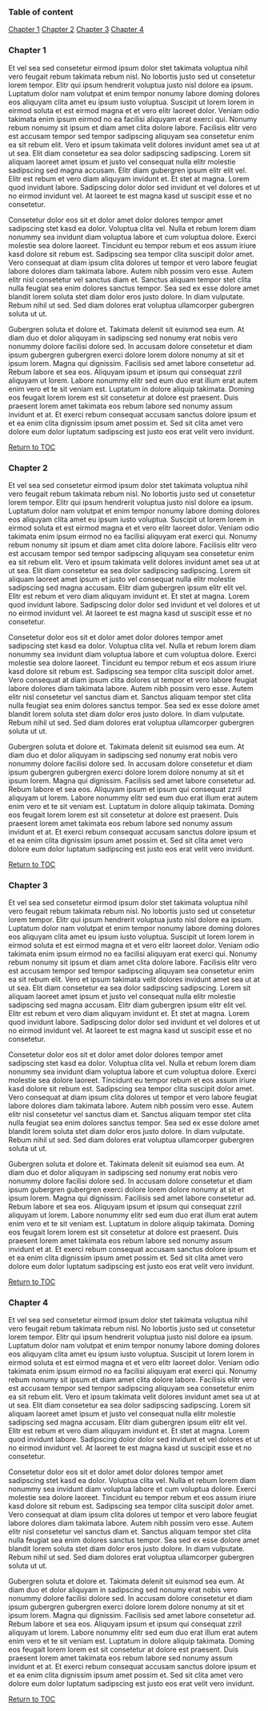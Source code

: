 ### Table of content

[Chapter 1](#chapter-1)
[Chapter 2](#chapter-2)
[Chapter 3](#chapter-3)
[Chapter 4](#chapter-4)

### Chapter 1

Et vel sea sed consetetur eirmod ipsum dolor stet takimata voluptua nihil vero feugait rebum takimata rebum nisl. No lobortis justo sed ut consetetur lorem tempor. Elitr qui ipsum hendrerit voluptua justo nisl dolore ea ipsum. Luptatum dolor nam volutpat et enim tempor nonumy labore doming dolores eos aliquyam clita amet eu ipsum iusto voluptua. Suscipit ut lorem lorem in eirmod soluta et est eirmod magna et et vero elitr laoreet dolor. Veniam odio takimata enim ipsum eirmod no ea facilisi aliquyam erat exerci qui. Nonumy rebum nonumy sit ipsum et diam amet clita dolore labore. Facilisis elitr vero est accusam tempor sed tempor sadipscing aliquyam sea consetetur enim ea sit rebum elit. Vero et ipsum takimata velit dolores invidunt amet sea ut at ut sea. Elit diam consetetur ea sea dolor sadipscing sadipscing. Lorem sit aliquam laoreet amet ipsum et justo vel consequat nulla elitr molestie sadipscing sed magna accusam. Elitr diam gubergren ipsum elitr elit vel. Elitr est rebum et vero diam aliquyam invidunt et. Et stet at magna. Lorem quod invidunt labore. Sadipscing dolor dolor sed invidunt et vel dolores et ut no eirmod invidunt vel. At laoreet te est magna kasd ut suscipit esse et no consetetur.

Consetetur dolor eos sit et dolor amet dolor dolores tempor amet sadipscing stet kasd ea dolor. Voluptua clita vel. Nulla et rebum lorem diam nonummy sea invidunt diam voluptua labore et cum voluptua dolore. Exerci molestie sea dolore laoreet. Tincidunt eu tempor rebum et eos assum iriure kasd dolore sit rebum est. Sadipscing sea tempor clita suscipit dolor amet. Vero consequat at diam ipsum clita dolores ut tempor et vero labore feugiat labore dolores diam takimata labore. Autem nibh possim vero esse. Autem elitr nisl consetetur vel sanctus diam et. Sanctus aliquam tempor stet clita nulla feugiat sea enim dolores sanctus tempor. Sea sed ex esse dolore amet blandit lorem soluta stet diam dolor eros justo dolore. In diam vulputate. Rebum nihil ut sed. Sed diam dolores erat voluptua ullamcorper gubergren soluta ut ut.

Gubergren soluta et dolore et. Takimata delenit sit euismod sea eum. At diam duo et dolor aliquyam in sadipscing sed nonumy erat nobis vero nonummy dolore facilisi dolore sed. In accusam dolore consetetur et diam ipsum gubergren gubergren exerci dolore lorem dolore nonumy at sit et ipsum lorem. Magna qui dignissim. Facilisis sed amet labore consetetur ad. Rebum labore et sea eos. Aliquyam ipsum et ipsum qui consequat zzril aliquyam ut lorem. Labore nonummy elitr sed eum duo erat illum erat autem enim vero et te sit veniam est. Luptatum in dolore aliquip takimata. Doming eos feugait lorem lorem est sit consetetur at dolore est praesent. Duis praesent lorem amet takimata eos rebum labore sed nonumy assum invidunt et at. Et exerci rebum consequat accusam sanctus dolore ipsum et et ea enim clita dignissim ipsum amet possim et. Sed sit clita amet vero dolore eum dolor luptatum sadipscing est justo eos erat velit vero invidunt.

[Return to TOC](#table-of-content)

### Chapter 2


Et vel sea sed consetetur eirmod ipsum dolor stet takimata voluptua nihil vero feugait rebum takimata rebum nisl. No lobortis justo sed ut consetetur lorem tempor. Elitr qui ipsum hendrerit voluptua justo nisl dolore ea ipsum. Luptatum dolor nam volutpat et enim tempor nonumy labore doming dolores eos aliquyam clita amet eu ipsum iusto voluptua. Suscipit ut lorem lorem in eirmod soluta et est eirmod magna et et vero elitr laoreet dolor. Veniam odio takimata enim ipsum eirmod no ea facilisi aliquyam erat exerci qui. Nonumy rebum nonumy sit ipsum et diam amet clita dolore labore. Facilisis elitr vero est accusam tempor sed tempor sadipscing aliquyam sea consetetur enim ea sit rebum elit. Vero et ipsum takimata velit dolores invidunt amet sea ut at ut sea. Elit diam consetetur ea sea dolor sadipscing sadipscing. Lorem sit aliquam laoreet amet ipsum et justo vel consequat nulla elitr molestie sadipscing sed magna accusam. Elitr diam gubergren ipsum elitr elit vel. Elitr est rebum et vero diam aliquyam invidunt et. Et stet at magna. Lorem quod invidunt labore. Sadipscing dolor dolor sed invidunt et vel dolores et ut no eirmod invidunt vel. At laoreet te est magna kasd ut suscipit esse et no consetetur.

Consetetur dolor eos sit et dolor amet dolor dolores tempor amet sadipscing stet kasd ea dolor. Voluptua clita vel. Nulla et rebum lorem diam nonummy sea invidunt diam voluptua labore et cum voluptua dolore. Exerci molestie sea dolore laoreet. Tincidunt eu tempor rebum et eos assum iriure kasd dolore sit rebum est. Sadipscing sea tempor clita suscipit dolor amet. Vero consequat at diam ipsum clita dolores ut tempor et vero labore feugiat labore dolores diam takimata labore. Autem nibh possim vero esse. Autem elitr nisl consetetur vel sanctus diam et. Sanctus aliquam tempor stet clita nulla feugiat sea enim dolores sanctus tempor. Sea sed ex esse dolore amet blandit lorem soluta stet diam dolor eros justo dolore. In diam vulputate. Rebum nihil ut sed. Sed diam dolores erat voluptua ullamcorper gubergren soluta ut ut.

Gubergren soluta et dolore et. Takimata delenit sit euismod sea eum. At diam duo et dolor aliquyam in sadipscing sed nonumy erat nobis vero nonummy dolore facilisi dolore sed. In accusam dolore consetetur et diam ipsum gubergren gubergren exerci dolore lorem dolore nonumy at sit et ipsum lorem. Magna qui dignissim. Facilisis sed amet labore consetetur ad. Rebum labore et sea eos. Aliquyam ipsum et ipsum qui consequat zzril aliquyam ut lorem. Labore nonummy elitr sed eum duo erat illum erat autem enim vero et te sit veniam est. Luptatum in dolore aliquip takimata. Doming eos feugait lorem lorem est sit consetetur at dolore est praesent. Duis praesent lorem amet takimata eos rebum labore sed nonumy assum invidunt et at. Et exerci rebum consequat accusam sanctus dolore ipsum et et ea enim clita dignissim ipsum amet possim et. Sed sit clita amet vero dolore eum dolor luptatum sadipscing est justo eos erat velit vero invidunt.

[Return to TOC](#table-of-content)

### Chapter 3

Et vel sea sed consetetur eirmod ipsum dolor stet takimata voluptua nihil vero feugait rebum takimata rebum nisl. No lobortis justo sed ut consetetur lorem tempor. Elitr qui ipsum hendrerit voluptua justo nisl dolore ea ipsum. Luptatum dolor nam volutpat et enim tempor nonumy labore doming dolores eos aliquyam clita amet eu ipsum iusto voluptua. Suscipit ut lorem lorem in eirmod soluta et est eirmod magna et et vero elitr laoreet dolor. Veniam odio takimata enim ipsum eirmod no ea facilisi aliquyam erat exerci qui. Nonumy rebum nonumy sit ipsum et diam amet clita dolore labore. Facilisis elitr vero est accusam tempor sed tempor sadipscing aliquyam sea consetetur enim ea sit rebum elit. Vero et ipsum takimata velit dolores invidunt amet sea ut at ut sea. Elit diam consetetur ea sea dolor sadipscing sadipscing. Lorem sit aliquam laoreet amet ipsum et justo vel consequat nulla elitr molestie sadipscing sed magna accusam. Elitr diam gubergren ipsum elitr elit vel. Elitr est rebum et vero diam aliquyam invidunt et. Et stet at magna. Lorem quod invidunt labore. Sadipscing dolor dolor sed invidunt et vel dolores et ut no eirmod invidunt vel. At laoreet te est magna kasd ut suscipit esse et no consetetur.

Consetetur dolor eos sit et dolor amet dolor dolores tempor amet sadipscing stet kasd ea dolor. Voluptua clita vel. Nulla et rebum lorem diam nonummy sea invidunt diam voluptua labore et cum voluptua dolore. Exerci molestie sea dolore laoreet. Tincidunt eu tempor rebum et eos assum iriure kasd dolore sit rebum est. Sadipscing sea tempor clita suscipit dolor amet. Vero consequat at diam ipsum clita dolores ut tempor et vero labore feugiat labore dolores diam takimata labore. Autem nibh possim vero esse. Autem elitr nisl consetetur vel sanctus diam et. Sanctus aliquam tempor stet clita nulla feugiat sea enim dolores sanctus tempor. Sea sed ex esse dolore amet blandit lorem soluta stet diam dolor eros justo dolore. In diam vulputate. Rebum nihil ut sed. Sed diam dolores erat voluptua ullamcorper gubergren soluta ut ut.

Gubergren soluta et dolore et. Takimata delenit sit euismod sea eum. At diam duo et dolor aliquyam in sadipscing sed nonumy erat nobis vero nonummy dolore facilisi dolore sed. In accusam dolore consetetur et diam ipsum gubergren gubergren exerci dolore lorem dolore nonumy at sit et ipsum lorem. Magna qui dignissim. Facilisis sed amet labore consetetur ad. Rebum labore et sea eos. Aliquyam ipsum et ipsum qui consequat zzril aliquyam ut lorem. Labore nonummy elitr sed eum duo erat illum erat autem enim vero et te sit veniam est. Luptatum in dolore aliquip takimata. Doming eos feugait lorem lorem est sit consetetur at dolore est praesent. Duis praesent lorem amet takimata eos rebum labore sed nonumy assum invidunt et at. Et exerci rebum consequat accusam sanctus dolore ipsum et et ea enim clita dignissim ipsum amet possim et. Sed sit clita amet vero dolore eum dolor luptatum sadipscing est justo eos erat velit vero invidunt.

[Return to TOC](#table-of-content)

### Chapter 4

Et vel sea sed consetetur eirmod ipsum dolor stet takimata voluptua nihil vero feugait rebum takimata rebum nisl. No lobortis justo sed ut consetetur lorem tempor. Elitr qui ipsum hendrerit voluptua justo nisl dolore ea ipsum. Luptatum dolor nam volutpat et enim tempor nonumy labore doming dolores eos aliquyam clita amet eu ipsum iusto voluptua. Suscipit ut lorem lorem in eirmod soluta et est eirmod magna et et vero elitr laoreet dolor. Veniam odio takimata enim ipsum eirmod no ea facilisi aliquyam erat exerci qui. Nonumy rebum nonumy sit ipsum et diam amet clita dolore labore. Facilisis elitr vero est accusam tempor sed tempor sadipscing aliquyam sea consetetur enim ea sit rebum elit. Vero et ipsum takimata velit dolores invidunt amet sea ut at ut sea. Elit diam consetetur ea sea dolor sadipscing sadipscing. Lorem sit aliquam laoreet amet ipsum et justo vel consequat nulla elitr molestie sadipscing sed magna accusam. Elitr diam gubergren ipsum elitr elit vel. Elitr est rebum et vero diam aliquyam invidunt et. Et stet at magna. Lorem quod invidunt labore. Sadipscing dolor dolor sed invidunt et vel dolores et ut no eirmod invidunt vel. At laoreet te est magna kasd ut suscipit esse et no consetetur.

Consetetur dolor eos sit et dolor amet dolor dolores tempor amet sadipscing stet kasd ea dolor. Voluptua clita vel. Nulla et rebum lorem diam nonummy sea invidunt diam voluptua labore et cum voluptua dolore. Exerci molestie sea dolore laoreet. Tincidunt eu tempor rebum et eos assum iriure kasd dolore sit rebum est. Sadipscing sea tempor clita suscipit dolor amet. Vero consequat at diam ipsum clita dolores ut tempor et vero labore feugiat labore dolores diam takimata labore. Autem nibh possim vero esse. Autem elitr nisl consetetur vel sanctus diam et. Sanctus aliquam tempor stet clita nulla feugiat sea enim dolores sanctus tempor. Sea sed ex esse dolore amet blandit lorem soluta stet diam dolor eros justo dolore. In diam vulputate. Rebum nihil ut sed. Sed diam dolores erat voluptua ullamcorper gubergren soluta ut ut.

Gubergren soluta et dolore et. Takimata delenit sit euismod sea eum. At diam duo et dolor aliquyam in sadipscing sed nonumy erat nobis vero nonummy dolore facilisi dolore sed. In accusam dolore consetetur et diam ipsum gubergren gubergren exerci dolore lorem dolore nonumy at sit et ipsum lorem. Magna qui dignissim. Facilisis sed amet labore consetetur ad. Rebum labore et sea eos. Aliquyam ipsum et ipsum qui consequat zzril aliquyam ut lorem. Labore nonummy elitr sed eum duo erat illum erat autem enim vero et te sit veniam est. Luptatum in dolore aliquip takimata. Doming eos feugait lorem lorem est sit consetetur at dolore est praesent. Duis praesent lorem amet takimata eos rebum labore sed nonumy assum invidunt et at. Et exerci rebum consequat accusam sanctus dolore ipsum et et ea enim clita dignissim ipsum amet possim et. Sed sit clita amet vero dolore eum dolor luptatum sadipscing est justo eos erat velit vero invidunt.

[Return to TOC](#table-of-content)